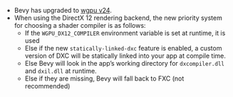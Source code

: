 - Bevy has upgraded to [wgpu v24](https://github.com/gfx-rs/wgpu/blob/trunk/CHANGELOG.md#v2400-2025-01-15).
- When using the DirectX 12 rendering backend, the new priority system for choosing a shader compiler is as follows:
  - If the `WGPU_DX12_COMPILER` environment variable is set at runtime, it is used
  - Else if the new `statically-linked-dxc` feature is enabled, a custom version of DXC will be statically linked into your app at compile time.
  - Else Bevy will look in the app’s working directory for `dxcompiler.dll` and `dxil.dll` at runtime.
  - Else if they are missing, Bevy will fall back to FXC (not recommended)
